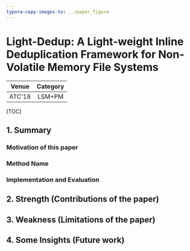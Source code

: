```yaml
---
typora-copy-images-to: ../paper_figure
---
```

# Light-Dedup: A Light-weight Inline Deduplication Framework for Non-Volatile Memory File Systems

|           Venue            |       Category       |
| :------------------------: | :------------------: |
| ATC'18 | LSM+PM |
[TOC]

## 1. Summary
### Motivation of this paper

### Method Name

### Implementation and Evaluation

## 2. Strength (Contributions of the paper)

## 3. Weakness (Limitations of the paper)

## 4. Some Insights (Future work)
